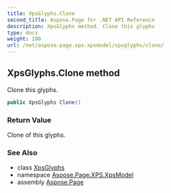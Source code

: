 ```yaml
---
title: XpsGlyphs.Clone
second_title: Aspose.Page for .NET API Reference
description: XpsGlyphs method. Clone this glyphs
type: docs
weight: 100
url: /net/aspose.page.xps.xpsmodel/xpsglyphs/clone/
---
```

## XpsGlyphs.Clone method

Clone this glyphs.

```csharp
public XpsGlyphs Clone()
```

### Return Value

Clone of this glyphs.

### See Also

* class [XpsGlyphs](../)
* namespace [Aspose.Page.XPS.XpsModel](../../xpsglyphs/)
* assembly [Aspose.Page](../../../)


